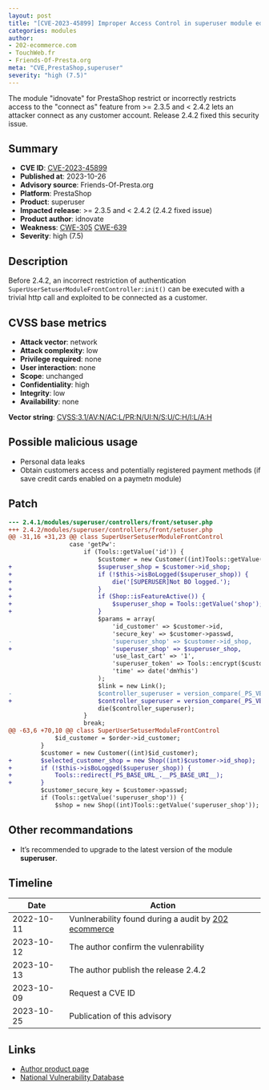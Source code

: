 ```yaml
---
layout: post
title: "[CVE-2023-45899] Improper Access Control in superuser module edited by idnovate for PrestaShop"
categories: modules
author:
- 202-ecommerce.com
- TouchWeb.fr
- Friends-Of-Presta.org
meta: "CVE,PrestaShop,superuser"
severity: "high (7.5)"
---
```


The module "idnovate" for PrestaShop restrict or incorrectly restricts access to the "connect as" feature from >= 2.3.5 and < 2.4.2 lets an attacker connect as any customer account. Release 2.4.2 fixed this security issue.

## Summary

* **CVE ID**: [CVE-2023-45899](https://cve.mitre.org/cgi-bin/cvename.cgi?name=CVE-2023-45899)
* **Published at**: 2023-10-26
* **Advisory source**: Friends-Of-Presta.org
* **Platform**: PrestaShop
* **Product**: superuser
* **Impacted release**: >= 2.3.5 and < 2.4.2 (2.4.2 fixed issue)
* **Product author**: idnovate
* **Weakness**: [CWE-305](https://cwe.mitre.org/data/definitions/305.html) [CWE-639](https://cwe.mitre.org/data/definitions/639.html)
* **Severity**: high (7.5)


## Description

Before 2.4.2, an incorrect restriction of authentication `SuperUserSetuserModuleFrontController:init()` can be executed with a trivial http call and exploited to be connected as a customer.


## CVSS base metrics

* **Attack vector**: network
* **Attack complexity**: low
* **Privilege required**: none
* **User interaction**: none
* **Scope**: unchanged
* **Confidentiality**: high
* **Integrity**: low
* **Availability**: none

**Vector string**: [CVSS:3.1/AV:N/AC:L/PR:N/UI:N/S:U/C:H/I:L/A:H](https://nvd.nist.gov/vuln-metrics/cvss/v3-calculator?vector=AV:N/AC:L/PR:N/UI:N/S:U/C:H/I:H/A:H)


## Possible malicious usage

* Personal data leaks
* Obtain customers access and potentially registered payment methods (if save credit cards enabled on a paymetn module)


## Patch

```diff
--- 2.4.1/modules/superuser/controllers/front/setuser.php
+++ 2.4.2/modules/superuser/controllers/front/setuser.php
@@ -31,16 +31,23 @@ class SuperUserSetuserModuleFrontControl
                 case 'getPw':
                     if (Tools::getValue('id')) {
                         $customer = new Customer((int)Tools::getValue('id'));
+                        $superuser_shop = $customer->id_shop;
+                        if (!$this->isBoLogged($superuser_shop)) {
+                            die('[SUPERUSER]Not BO logged.');
+                        }
+                        if (Shop::isFeatureActive()) {
+                            $superuser_shop = Tools::getValue('shop');
+                        }
                         $params = array(
                             'id_customer' => $customer->id,
                             'secure_key' => $customer->passwd,
-                            'superuser_shop' => $customer->id_shop,
+                            'superuser_shop' => $superuser_shop,
                             'use_last_cart' => '1',
                             'superuser_token' => Tools::encrypt($customer->id.$customer->passwd),
                             'time' => date('dmYhis')
                         );
                         $link = new Link();
-                        $controller_superuser = version_compare(_PS_VERSION_, '1.5', '<') ? (Configuration::get('PS_SSL_ENABLED') ? 'https://' : 'http://').$_SERVER['HTTP_HOST'].__PS_BASE_URI__.'modules/superuser/setuser.php?'.http_build_query($params) : $this->context->link->getModuleLink('superuser', 'setuser', $params, true, null, $customer->id_shop);
+                        $controller_superuser = version_compare(_PS_VERSION_, '1.5', '<') ? (Configuration::get('PS_SSL_ENABLED') ? 'https://' : 'http://').$_SERVER['HTTP_HOST'].__PS_BASE_URI__.'modules/superuser/setuser.php?'.http_build_query($params) : $this->context->link->getModuleLink('superuser', 'setuser', $params, true, null, $superuser_shop);
                         die($controller_superuser);
                     }
                     break;
@@ -63,6 +70,10 @@ class SuperUserSetuserModuleFrontControl
             $id_customer = $order->id_customer;
         }
         $customer = new Customer((int)$id_customer);
+        $selected_customer_shop = new Shop((int)$customer->id_shop);
+        if (!$this->isBoLogged($superuser_shop)) {
+            Tools::redirect(_PS_BASE_URL_.__PS_BASE_URI__);
+        }
         $customer_secure_key = $customer->passwd;
         if (Tools::getValue('superuser_shop')) {
             $shop = new Shop((int)Tools::getValue('superuser_shop'));
```


## Other recommandations

* It’s recommended to upgrade to the latest version of the module **superuser**.


## Timeline

| Date | Action |
|--|--|
| 2022-10-11 | Vunlnerability found during a audit by [202 ecommerce](https://www.202-ecommerce.com/) |
| 2023-10-12 | The author confirm the vulenrability |
| 2023-10-13 | The author publish the release 2.4.2 |
| 2023-10-09 | Request a CVE ID |
| 2023-10-25 | Publication of this advisory |


## Links

* [Author product page](https://addons.prestashop.com/en/customer-service/7280-super-user-log-in-as-customer.html)
* [National Vulnerability Database](https://nvd.nist.gov/vuln/detail/CVE-2023-45899)

